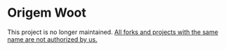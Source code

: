 # Origem Woot

This project is no longer maintained.
[All forks and projects with the same name are not authorized by us.](https://www.facebook.com/origemwoot/posts/428010594065039)
